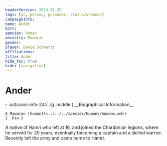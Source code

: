 ```yaml
---
headerVersion: 2023.11.25
tags: [pc, person, pc/mawar, status/unknown]
campaignInfo:
name: Ander
born:
species: human
ancestry: Mawaran
gender:
player: David Schwartz
affiliations:
title: Ander
hide_toc: true
hide: [navigation]
---
```

# Ander
<div class="grid cards ext-narrow-margin ext-one-column" markdown>
- :octicons-info-24:{ .lg .middle } __Biographical Information__

    A Mawaran [human](<../../../species/humans/humans.md>)  
    { .bio }

</div>


A native of Hamri who left at 16, and joined the Chardonian legions, where he served for 20 years, eventually becoming a captain and a skilled warrior. Recently left the army and came home to Hamri.